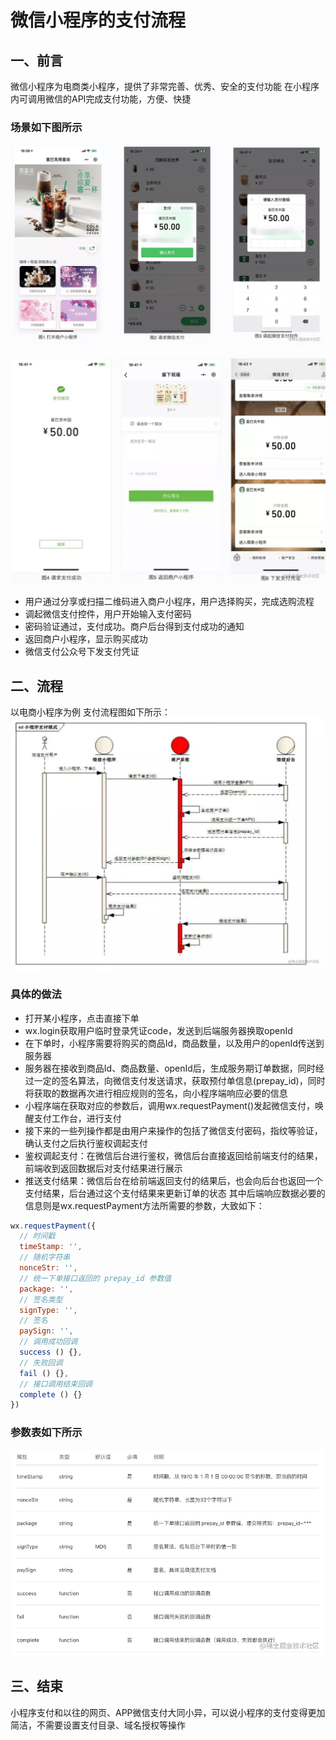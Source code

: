 
# 微信小程序的支付流程

## 一、前言

微信小程序为电商类小程序，提供了非常完善、优秀、安全的支付功能
在小程序内可调用微信的API完成支付功能，方便、快捷

### 场景如下图所示

![图片](../../assets/westore/pay1.webp)

![图片](../../assets/westore/pay2.webp)

* 用户通过分享或扫描二维码进入商户小程序，用户选择购买，完成选购流程
* 调起微信支付控件，用户开始输入支付密码
* 密码验证通过，支付成功。商户后台得到支付成功的通知
* 返回商户小程序，显示购买成功
* 微信支付公众号下发支付凭证

## 二、流程

以电商小程序为例
支付流程图如下所示：
![图片](../../assets/westore/pay3.webp)

### 具体的做法

* 打开某小程序，点击直接下单
* wx.login获取用户临时登录凭证code，发送到后端服务器换取openId
* 在下单时，小程序需要将购买的商品Id，商品数量，以及用户的openId传送到服务器
* 服务器在接收到商品Id、商品数量、openId后，生成服务期订单数据，同时经过一定的签名算法，向微信支付发送请求，获取预付单信息(prepay_id)，同时将获取的数据再次进行相应规则的签名，向小程序端响应必要的信息
* 小程序端在获取对应的参数后，调用wx.requestPayment()发起微信支付，唤醒支付工作台，进行支付
* 接下来的一些列操作都是由用户来操作的包括了微信支付密码，指纹等验证，确认支付之后执行鉴权调起支付
* 鉴权调起支付：在微信后台进行鉴权，微信后台直接返回给前端支付的结果，前端收到返回数据后对支付结果进行展示
* 推送支付结果：微信后台在给前端返回支付的结果后，也会向后台也返回一个支付结果，后台通过这个支付结果来更新订单的状态
其中后端响应数据必要的信息则是wx.requestPayment方法所需要的参数，大致如下：

```javascript
wx.requestPayment({
  // 时间戳
  timeStamp: '',
  // 随机字符串
  nonceStr: '',
  // 统一下单接口返回的 prepay_id 参数值
  package: '',
  // 签名类型
  signType: '',
  // 签名
  paySign: '',
  // 调用成功回调
  success () {},
  // 失败回调
  fail () {},
  // 接口调用结束回调
  complete () {}
})
```

### 参数表如下所示

![图片](../../assets/westore/pay4.webp)

## 三、结束

小程序支付和以往的网页、APP微信支付大同小异，可以说小程序的支付变得更加简洁，不需要设置支付目录、域名授权等操作
